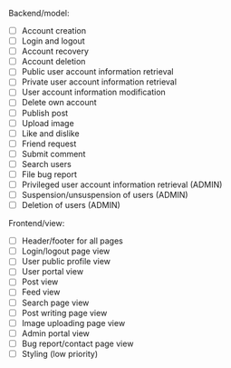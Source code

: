 
Backend/model:

- [ ] Account creation
- [ ] Login and logout
- [ ] Account recovery
- [ ] Account deletion
- [ ] Public user account information retrieval
- [ ] Private user account information retrieval
- [ ] User account information modification
- [ ] Delete own account
- [ ] Publish post
- [ ] Upload image
- [ ] Like and dislike
- [ ] Friend request
- [ ] Submit comment
- [ ] Search users
- [ ] File bug report
- [ ] Privileged user account information retrieval (ADMIN)
- [ ] Suspension/unsuspension of users (ADMIN)
- [ ] Deletion of users (ADMIN)

Frontend/view:

- [ ] Header/footer for all pages
- [ ] Login/logout page view
- [ ] User public profile view
- [ ] User portal view
- [ ] Post view
- [ ] Feed view
- [ ] Search page view
- [ ] Post writing page view
- [ ] Image uploading page view
- [ ] Admin portal view
- [ ] Bug report/contact page view
- [ ] Styling (low priority)
